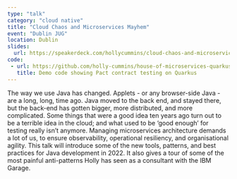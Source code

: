 ```yaml
---
type: "talk"
category: "cloud native"
title: "Cloud Chaos and Microservices Mayhem"
event: "Dublin JUG"
location: Dublin
slides:
  url: https://speakerdeck.com/hollycummins/cloud-chaos-and-microservices-mayhem-97f5f054-6f1a-4a85-9158-f2d51996f0b2
code: 
 - url: https://github.com/holly-cummins/house-of-microservices-quarkus-contract-testing-sample
   title: Demo code showing Pact contract testing on Quarkus
---
```

The way we use Java has changed. Applets - or any browser-side Java - are a long, long, time ago. Java moved to the back end, and stayed there, but the back-end has gotten bigger, more distributed, and more complicated. Some things that were a good idea ten years ago turn out to be a terrible idea in the cloud; and what used to be ‘good enough’ for testing really isn’t anymore. Managing microservices architecture demands a lot of us, to ensure observability, operational resiliency, and organisational agility. This talk will introduce some of the new tools, patterns, and best practices for Java development in 2022. It also gives a tour of some of the most painful anti-patterns Holly has seen as a consultant with the IBM Garage.